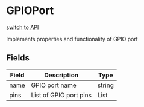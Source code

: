 # GPIOPort
[switch to API](../../../Documentation/ScriptingAPI/en/GPIOPin.cs.md)

Implements properties and functionality of GPIO port

## Fields
| Field | Description | Type |
|--|--|--|
|name|GPIO port name|string|
|pins|List of GPIO port pins|List<GPIOPin>|
